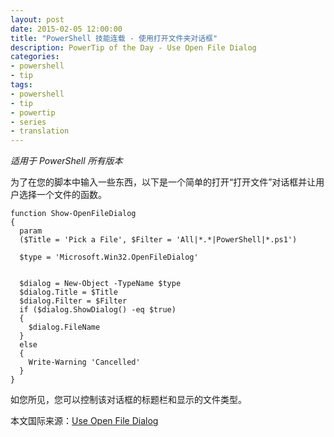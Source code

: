```yaml
---
layout: post
date: 2015-02-05 12:00:00
title: "PowerShell 技能连载 - 使用打开文件夹对话框"
description: PowerTip of the Day - Use Open File Dialog
categories:
- powershell
- tip
tags:
- powershell
- tip
- powertip
- series
- translation
---
```

_适用于 PowerShell 所有版本_

为了在您的脚本中输入一些东西，以下是一个简单的打开“打开文件”对话框并让用户选择一个文件的函数。

    function Show-OpenFileDialog
    {
      param
      ($Title = 'Pick a File', $Filter = 'All|*.*|PowerShell|*.ps1')
      
      $type = 'Microsoft.Win32.OpenFileDialog'
      
      
      $dialog = New-Object -TypeName $type 
      $dialog.Title = $Title
      $dialog.Filter = $Filter
      if ($dialog.ShowDialog() -eq $true)
      {
        $dialog.FileName
      }
      else
      {
        Write-Warning 'Cancelled'
      }
    }

如您所见，您可以控制该对话框的标题栏和显示的文件类型。

<!--more-->
本文国际来源：[Use Open File Dialog](http://community.idera.com/powershell/powertips/b/tips/posts/use-open-file-dialog)
